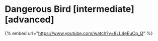 # Dangerous Bird \[intermediate] \[advanced]

{% embed url="https://www.youtube.com/watch?v=8LL4eEuCp_Q" %}
